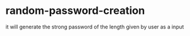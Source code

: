 # random-password-creation
it will generate the strong password of the length given by user as a input
